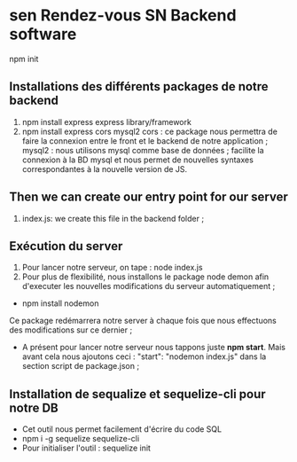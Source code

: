 # sen Rendez-vous SN Backend software
npm init
## Installations des différents packages de notre backend

1. npm install express
    express library/framework
2. npm install express cors mysql2
    cors : ce package nous permettra de faire la connexion entre le front et le backend de notre application ;
    mysql2 : nous utilisons mysql comme base de données ; facilite la connexion à la BD mysql et nous permet de nouvelles syntaxes correspondantes à la nouvelle version de JS.

## Then we can create our entry point for our server
1. index.js: we create this file in the backend folder ;


## Exécution du server
1. Pour lancer notre serveur, on tape : node index.js
2. Pour plus de flexibilité, nous installons le package node demon afin 
d'executer les nouvelles modifications du serveur automatiquement ;
* npm install nodemon

Ce package redémarrera notre server à chaque fois que nous effectuons des modifications sur ce dernier ;
* A présent pour lancer notre serveur nous tappons juste **npm start**. Mais avant cela nous ajoutons ceci : "start": "nodemon index.js"
dans la section script de package.json ;

## Installation de sequalize et sequelize-cli pour notre DB
* Cet outil nous permet facilement d'écrire du code SQL
* npm i -g sequelize sequelize-cli
* Pour initialiser l'outil : sequelize init






